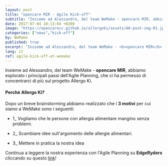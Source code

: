 ```yaml
---
layout: post
title: "opencare MIR - Agile Kick-off"
subtitle: "Insieme ad Alessandro, del team WeMake - opencare MIR, abbiamo esplorato i principali passi dell'Agile Planning."
date: 2017-07-04 10:13:04 +0200
image: "https://opencarecc.github.io/allergoki/assets/AK-post-img-01.jpg"
categories: ["news","kick-off"]
by: WeMake
published: true
excerpt: "Insieme ad Alessandro, del team WeMake - <b>opencare MIR</b>, abbiamo esplorato i principali passi dell'Agile Planning."
lang: it
ref: agile-kick-off-at-wemake
---
```


Insieme ad Alessandro, del team WeMake - <b>opencare MIR</b>, abbiamo esplorato i principali passi dell'Agile Planning, che ci ha permesso di concentrarci di più sul progetto Allergo Kì.

#### Perché Allergo Kì?

Dopo un breve brainstorming abbiamo realizzato che i <b>3 motivi</b> per cui siamo a WeMake sono i seguenti:

- 1_ Vogliamo che le persone con allergia alimentare mangino senza problemi.

- 2_ Scambiare idee sull'argomento delle allergie alimentari.

- 3_ Mettere in pratica la nostra idea


Continua a leggere la nostra esperienza con l'Agile Planning su <b>EdgeRyders</b> cliccando su questo [link](https://edgeryders.eu/t/allergo-ki-agile-kick-off-at-wemake/845)!

